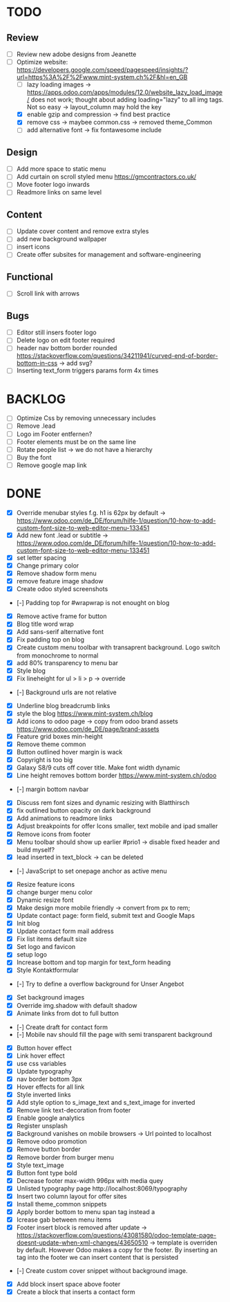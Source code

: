 # TODO

## Review

- [ ] Review new adobe designs from Jeanette
- [ ] Optimize website: https://developers.google.com/speed/pagespeed/insights/?url=https%3A%2F%2Fwww.mint-system.ch%2F&hl=en_GB
    - [ ] lazy loading images -> https://apps.odoo.com/apps/modules/12.0/website_lazy_load_image/ does not work; thought about adding loading="lazy" to all img tags. Not so easy -> layout_column may hold the key
    - [x] enable gzip and compression -> find best practice
    - [x] remove css -> maybee common.css -> removed theme_Common
    - [ ] add alternative font -> fix fontawesome include

## Design

- [ ] Add more space to static menu
- [ ] Add curtain on scroll styled menu https://gmcontractors.co.uk/
- [ ] Move footer logo inwards
- [ ] Readmore links on same level

## Content

- [ ] Update cover content and remove extra styles
- [ ] add new background wallpaper
- [ ] insert icons
- [ ] Create offer subsites for management and software-engineering

## Functional

- [ ] Scroll link with arrows

## Bugs

- [ ] Editor still insers footer logo
- [ ] Delete logo on edit footer required
- [ ] header nav bottom border rounded https://stackoverflow.com/questions/34211941/curved-end-of-border-bottom-in-css -> add svg?
- [ ] Inserting text_form triggers params form 4x times

# BACKLOG

- [ ] Optimize Css by removing unnecessary includes
- [ ] Remove .lead
- [ ] Logo im Footer entfernen?
- [ ] Footer elements must be on the same line
- [ ] Rotate people list -> we do not have a hierarchy
- [ ] Buy the font
- [ ] Remove google map link

# DONE

- [x] Override menubar styles f.g. h1 is 62px by default -> https://www.odoo.com/de_DE/forum/hilfe-1/question/10-how-to-add-custom-font-size-to-web-editor-menu-133451
- [x] Add new font .lead or subtitle -> https://www.odoo.com/de_DE/forum/hilfe-1/question/10-how-to-add-custom-font-size-to-web-editor-menu-133451
- [x] set letter spacing
- [x] Change primary color
- [x] Remove shadow form menu
- [x] remove feature image shadow
- [x] Create odoo styled screenshots
- [-] Padding top for #wrapwrap is not enought on blog
- [x] Remove active frame for button
- [x] Blog title word wrap
- [x] Add sans-serif alternative font
- [x] Fix padding top on blog
- [x] Create custom menu toolbar with transaprent background. Logo switch from monochrome to normal
- [x] add 80% transparency to menu bar
- [x] Style blog
- [x] Fix lineheight for ul > li > p -> override
- [-] Background urls are not relative
- [x] Underline blog breadcrumb links
- [x] style the blog https://www.mint-system.ch/blog
- [x] Add icons to odoo page -> copy from odoo brand assets https://www.odoo.com/de_DE/page/brand-assets
- [x] Feature grid boxes min-height
- [x] Remove theme common
- [x] Button outlined hover margin is wack
- [x] Copyright is too big
- [x] Galaxy S8/9 cuts off cover title. Make font width dynamic
- [x] Line height removes bottom border https://www.mint-system.ch/odoo
- [-] margin bottom navbar
- [x] Discuss rem font sizes and dynamic resizing with Blatthirsch
- [x] fix outlined button opacity on dark background
- [x] Add animations to readmore links
- [x] Adjust breakpoints for offer
    Icons smaller, text mobile and ipad smaller
- [x] Remove icons from footer
- [x] Menu toolbar should show up earlier #prio1 -> disable fixed header and build myself?
- [x] lead inserted in text_block -> can be deleted
- [-] JavaScript to set onepage anchor as active menu
- [x] Resize feature icons
- [x] change burger menu color
- [x] Dynamic resize font
- [x] Make design more mobile friendly -> convert from px to rem;
- [x] Update contact page: form field, submit text and Google Maps
- [x] Init blog
- [x] Update contact form mail address
- [x] Fix list items default size
- [x] Set logo and favicon
- [x] setup logo
- [x] Increase bottom and top margin for text_form heading
- [x] Style Kontaktformular
- [-] Try to define a overflow background for Unser Angebot
- [x] Set background images
- [x] Override img.shadow with default shadow
- [x] Animate links from dot to full button
- [-] Create draft for contact form
- [-] Mobile nav should fill the page with semi transparent background
- [x] Button hover effect
- [x] Link hover effect
- [x] use css variables
- [x] Update typography
- [x] nav border bottom 3px
- [x] Hover effects for all link
- [x] Style inverted links
- [x] Add style option to s_image_text and s_text_image for inverted
- [x] Remove link text-decoration from footer
- [x] Enable google analytics
- [x] Register unsplash
- [x] Background vanishes on mobile browsers -> Url pointed to localhost
- [x] Remove odoo promotion
- [x] Remove button border
- [x] Remove border from burger menu
- [x] Style text_image
- [x] Button font type bold
- [x] Decrease footer max-width 996px with media quey
- [x] Unlisted typography page http://localhost:8069/typography
- [x] Insert two column layout for offer sites
- [x] Install theme_common snippets
- [x] Apply border bottom to menu span tag instead a
- [x] Icrease gab between menu items
- [x] Footer insert block is removed after update -> https://stackoverflow.com/questions/43081580/odoo-template-page-doesnt-update-when-xml-changes/43650510 -> template is overriden by default. However Odoo makes a copy for the footer. By inserting an tag into the footer we can insert content that is persisted
- [-] Create custom cover snippet without background image.
- [x] Add block insert space above footer
- [x] Create a block that inserts a contact form
